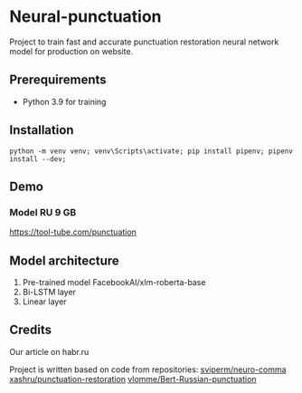# Neural-punctuation
Project to train fast and accurate punctuation restoration neural network model for production on website.

## Prerequirements
* Python 3.9 for training

## Installation
`python -m venv venv; venv\Scripts\activate; pip install pipenv; pipenv install --dev;`

## Demo
### Model RU 9 GB
https://tool-tube.com/punctuation

## Model architecture
1) Pre-trained model FacebookAI/xlm-roberta-base
2) Bi-LSTM layer
3) Linear layer

## Credits
Our article on habr.ru

Project is written based on code from repositories:
[sviperm/neuro-comma](https://github.com/sviperm/neuro-comma)
[xashru/punctuation-restoration](https://github.com/xashru/punctuation-restoration)
[vlomme/Bert-Russian-punctuation](https://github.com/vlomme/Bert-Russian-punctuation)
